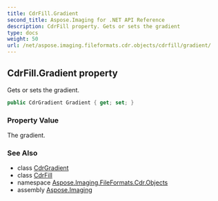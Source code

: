 ```yaml
---
title: CdrFill.Gradient
second_title: Aspose.Imaging for .NET API Reference
description: CdrFill property. Gets or sets the gradient
type: docs
weight: 50
url: /net/aspose.imaging.fileformats.cdr.objects/cdrfill/gradient/
---
```

## CdrFill.Gradient property

Gets or sets the gradient.

```csharp
public CdrGradient Gradient { get; set; }
```

### Property Value

The gradient.

### See Also

* class [CdrGradient](../../../aspose.imaging.fileformats.cdr.types/cdrgradient/)
* class [CdrFill](../)
* namespace [Aspose.Imaging.FileFormats.Cdr.Objects](../../cdrfill/)
* assembly [Aspose.Imaging](../../../)


